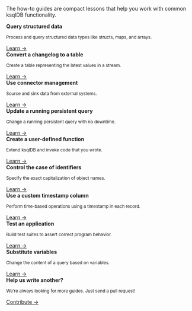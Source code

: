 The how-to guides are compact lessons that help you work with common ksqlDB functionality.

<div class="cards">
  <div class="card how-to-guide">
    <strong>Query structured data</strong>
    <p class="card-body"><small>Process and query structured data types like structs, maps, and arrays.</small></p>
    <span><a href="/how-to-guides/query-structured-data">Learn →</a></span>
  </div>

  <div class="card how-to-guide">
    <strong>Convert a changelog to a table</strong>
    <p class="card-body"><small>Create a table representing the latest values in a stream.</small></p>
    <span><a href="/how-to-guides/convert-changelog-to-table">Learn →</a></span>
  </div>

  <div class="card how-to-guide">
    <strong>Use connector management</strong>
    <p class="card-body"><small>Source and sink data from external systems.</small></p>
    <span><a href="/how-to-guides/use-connector-management">Learn →</a></span>
  </div>
</div>

<div class="cards">
  <div class="card how-to-guide">
    <strong>Update a running persistent query</strong>
    <p class="card-body"><small>Change a running persistent query with no downtime.</small></p>
    <span><a href="/how-to-guides/update-a-running-persistent-query">Learn →</a></span>
  </div>

  <div class="card how-to-guide">
    <strong>Create a user-defined function</strong>
    <p class="card-body"><small>Extend ksqlDB and invoke code that you wrote.</small></p>
    <span><a href="/how-to-guides/create-a-user-defined-function">Learn →</a></span>
  </div>

  <div class="card how-to-guide">
    <strong>Control the case of identifiers</strong>
    <p class="card-body"><small>Specify the exact capitalization of object names.</small></p>
    <span><a href="/how-to-guides/control-the-case-of-identifiers">Learn →</a></span>
  </div>
</div>

<div class="cards">
  <div class="card how-to-guide">
    <strong>Use a custom timestamp column</strong>
    <p class="card-body"><small>Perform time-based operations using a timestamp in each record.</small></p>
    <span><a href="/how-to-guides/use-a-custom-timestamp-column">Learn →</a></span>
  </div>

  <div class="card how-to-guide">
    <strong>Test an application</strong>
    <p class="card-body"><small>Build test suites to assert correct program behavior.</small></p>
    <span><a href="/how-to-guides/test-an-app">Learn →</a></span>
  </div>

  <div class="card how-to-guide">
    <strong>Substitute variables</strong>
    <p class="card-body"><small>Change the content of a query based on variables.</small></p>
    <span><a href="/how-to-guides/substitute-variables">Learn →</a></span>
  </div>
</div>

<div class="cards">
  <div class="card how-to-guide contribute">
    <strong>Help us write another?</strong>
    <p class="card-body"><small>We're always looking for more guides. Just send a pull request!</small></p>
    <span><a href="https://github.com/confluentinc/ksql">Contribute →</a></span>
  </div>
</div>